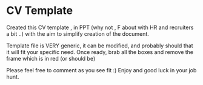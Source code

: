 # CV Template
Created this CV template , in PPT (why not , F about with HR and recruiters a bit ..) with the aim to simplify creation of the document. 

Template file is VERY generic, it can be modified, and probably should that it will fit your specific need. 
Once ready, brab all the boxes and remove the frame which is in red (or should be) 

Please feel free to comment as you see fit :) 
Enjoy and good luck in your job hunt.

